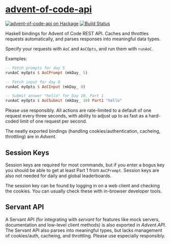 [advent-of-code-api][]
======================

[![advent-of-code-api on Hackage](https://img.shields.io/hackage/v/advent-of-code-api.svg?maxAge=86400)](https://hackage.haskell.org/package/advent-of-code-api)
[![Build Status](https://travis-ci.org/mstksg/advent-of-code-api.svg?branch=master)](https://travis-ci.org/mstksg/advent-of-code-api)

Haskell bindings for Advent of Code REST API.  Caches and throttles requests
automatically, and parses responses into meaningful data types.

[advent-of-code-api]: https://hackage.haskell.org/package/advent-of-code-api

Specify your requests with `AoC` and `AoCOpts`, and run them with
`runAoC`.

Examples:

```haskell
-- Fetch prompts for day 5
runAoC myOpts $ AoCPrompt (mkDay_ 5)

-- Fetch input for day 8
runAoC myOpts $ AoCInput (mkDay_ 8)

-- Submit answer "hello" for Day 10, Part 1
runAoC myOpts $ AoCSubmit (mkDay_ 10) Part1 "hello"
```

Please use responsibly.  All actions are rate-limited to a default of one
request every three seconds, with ability to adjust up to as fast as a
hard-coded limit of one request per second.

The neatly exported bindings (handling cookies/authentication, cacheing,
throttling) are in *Advent*.

Session Keys
------------

Session keys are required for most commands, but if you enter a bogus key
you should be able to get at least Part 1 from `AoCPrompt`.  Session keys are
also not needed for daily and global leaderboards.

The session key can be found by logging in on a web client and checking
the cookies.  You can usually check these with in-browser developer
tools.

Servant API
-----------

A Servant API (for integrating with *servant* for features like mock servers,
documentation and low-level client methods) is also exported in *Advent.API*.
The Servant API also parses into meaningful types, but lacks management of
cookies/auth, cacheing, and throttling.  Please use especially responsibly.

